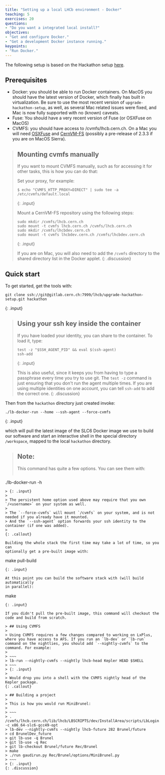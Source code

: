 ```yaml
---
title: "Setting up a local LHCb environment - Docker"
teaching: 5
exercises: 20
questions:
- "Do you want a integrated local install?"
objectives:
- "Get and configure Docker."
- "Get a development Docker instance running."
keypoints:
- "Run Docker."
---
```


The following setup is based on the Hackathon setup [here](https://gitlab.cern.ch/lhcb/upgrade-hackathon-setup).

## Prerequisites
* Docker: you should be able to run Docker containers. On MacOS you should have the latest version of Docker, which finally has built in virtualization. Be sure to use the most recent version of `upgrade-hackathon-setup`, as well, as several Mac related issues were fixed, and Mac is now fully supported with no (known) caveats.
* Fuse: You should have a very recent version of Fuse (or OSXFuse on MacOS)
* CVMFS: you should have access to /cvmfs/lhcb.cern.ch. On a Mac you will need [OSXFuse](http://osxfuse.github.io/) and [CernVM-FS](http://cernvm.cern.ch/portal/filesystem/cvmfs-2.3) (possibly a pre-release of 2.3.3 if you are on MacOS Sierra).

> ## Mounting cvmfs manually
>
> If you want to mount CVMFS manually, such as for accessing it for other tasks, this is how you can do that:
>
> Set your proxy, for example: 
>
> ~~~
> $ echo "CVMFS_HTTP_PROXY=DIRECT" | sudo tee -a /etc/cvmfs/default.local
> ~~~
> {: .input}
>
> Mount a CernVM-FS repository using the following steps:
> 
> ~~~
> sudo mkdir /cvmfs/lhcb.cern.ch
> sudo mount -t cvmfs lhcb.cern.ch /cvmfs/lhcb.cern.ch
> sudo mkdir /cvmfs/lhcbdev.cern.ch
> sudo mount -t cvmfs lhcbdev.cern.ch /cvmfs/lhcbdev.cern.ch
> ~~~
> {: .input}
> 
> If you are on Mac, you will also need to add the `/cvmfs` directory to the shared directory list in the Docker applet.
{: .discussion}

## Quick start
To get started, get the tools with:

~~~
git clone ssh://git@gitlab.cern.ch:7999/lhcb/upgrade-hackathon-setup.git hackathon
~~~
{: .input}

> ## Using your ssh key inside the container
> 
> If you have loaded your identity, you can share to the container. To load it, type:
> 
> ~~~
> test -z "$SSH_AGENT_PID" && eval $(ssh-agent)
> ssh-add
> ~~~
> {: .input}
> 
> This is also useful, since it keeps you from having to type a passphrase every time you try to use git. The `test -z` command is just ensuring that you don't run the agent multiple times. If you are using multiple identities on one account, you can tell `ssh-add` to add the correct one.
{: .discussion}

Then from the `hackathon` directory just created invoke:

~~~
./lb-docker-run --home --ssh-agent --force-cvmfs
~~~
{: .input}

which will pull the latest image of the SLC6 Docker image we use to build our
software and start an interactive shell in the special directory `/workspace`,
mapped to the local `hackathon` directory.

> ## Note:
>
> This command has quite a few options. You can see them with:
> 
> ~~~
./lb-docker-run -h
~~~
> {: .input}
> 
> The persistent home option used above may require that you own `/<username>` on your system as well.
>  
> The `--force-cvmfs` will mount `/cvmfs` on your system, and is not needed if you already have it mounted.
> And the `--ssh-agent` option forwards your ssh identity to the container (if one was added).
>
{: .callout}

Building the whole stack the first time may take a lot of time, so you can
optionally get a pre-built image with:

~~~
make pull-build
~~~
{: .input}

At this point you can build the software stack with (will build automatically
in parallel):

~~~
make
~~~
{: .input}

If you didn't pull the pre-built image, this command will checkout the
code and build from scratch.

> ## Using CVMFS
>
> Using CVMFS requires a few changes compared to working on LxPlus, where you have access to AFS. If you run an `lb-dev` or `lb-run` command on the nightlies, you should add `--nightly-cvmfs` to the command. For example:
> 
> ~~~
> lb-run --nightly-cvmfs --nightly lhcb-head Kepler HEAD $SHELL
> ~~~
> {: .input}
>
> Would drop you into a shell with the CVMFS nightly head of the Kepler package.
{: .callout}

> ## Building a project
>
> This is how you would run MiniBrunel:
>
> ~~~
> . /cvmfs/lhcb.cern.ch/lib/lhcb/LBSCRIPTS/dev/InstallArea/scripts/LbLogin.sh -c x86_64-slc6-gcc49-opt
> lb-dev --nightly-cvmfs --nightly lhcb-future 282 Brunel/future
> cd BrunelDev_future
> git lb-use -q Brunel
> git lb-use -q Rec
> git lb-checkout Brunel/future Rec/Brunel
> make
> ./run gaudirun.py Rec/Brunel/options/MiniBrunel.py
> ~~~
> {: .input}
{: .discussion}

